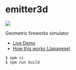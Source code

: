 # emitter3d

![](https://github.com/yubrot/emitter3d/workflows/Build,%20test%20and%20deploy/badge.svg)

Geometric fireworks simulator

- [Live Demo](https://yubrot.github.io/emitter3d/)
- [How this works (Japanese)](https://scrapbox.io/yubrot/emitter3d)

```
$ npm ci
$ npm run build
```

